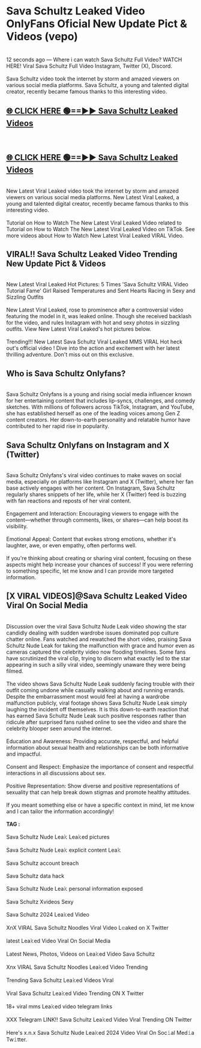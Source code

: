# Sava Schultz Leaked Video OnlyFans Oficial New Update Pict & Videos (vepo)
<br>
12 seconds ago — Where i can watch Sava Schultz Full Video? WATCH HERE! Viral Sava Schultz Full Video Instagram, Twitter (X), Discord.
<br><br>
Sava Schultz video took the internet by storm and amazed viewers on various social media platforms. Sava Schultz, a young and talented digital creator, recently became famous thanks to this interesting video.
<br>
<h2><a href="https://play.trustnlinepharmacy.us?title=Sava_Schultz">🌐 CLICK HERE 🟢==►► Sava Schultz Leaked Videos</a></h2>
<br>
<h2><a href="https://play.trustnlinepharmacy.us?title=Sava_Schultz">🌐 CLICK HERE 🟢==►► Sava Schultz Leaked Videos</a></h2>
<br>
New Latest Viral Leaked video took the internet by storm and amazed viewers on various social media platforms. New Latest Viral Leaked, a young and talented digital creator, recently became famous thanks to this interesting video.
<br><br>
Tutorial on How to Watch The New Latest Viral Leaked Video related to Tutorial on How to Watch The New Latest Viral Leaked Video on TikTok. See more videos about How to Watch New Latest Viral Leaked VIRAL Video.
<br>
<h2>VIRAL!! Sava Schultz Leaked Video Trending New Update Pict & Videos</h2>
<br>
New Latest Viral Leaked Hot Pictures: 5 Times 'Sava Schultz VIRAL Video Tutorial Fame' Girl Raised Temperatures and Sent Hearts Racing in Sexy and Sizzling Outfits
<br><br>
New Latest Viral Leaked, rose to prominence after a controversial video featuring the model in it, was leaked online. Though she received backlash for the video, and rules Instagram with hot and sexy photos in sizzling outfits. View New Latest Viral Leaked's hot pictures below.
<br><br>
Trending!!! New Latest Sava Schultz Viral Leaked MMS VIRAL Hot heck out's official video ! Dive into the action and excitement with her latest thrilling adventure. Don't miss out on this exclusive.
<br>
<h2>Who is Sava Schultz Onlyfans?</h2>
<br>
Sava Schultz Onlyfans is a young and rising social media influencer known for her entertaining content that includes lip-syncs, challenges, and comedy sketches. With millions of followers across TikTok, Instagram, and YouTube, she has established herself as one of the leading voices among Gen Z content creators. Her down-to-earth personality and relatable humor have contributed to her rapid rise in popularity.
<br>
<h2>Sava Schultz Onlyfans on Instagram and X (Twitter)</h2>
<br>
Sava Schultz Onlyfans's viral video continues to make waves on social media, especially on platforms like Instagram and X (Twitter), where her fan base actively engages with her content. On Instagram, Sava Schultz regularly shares snippets of her life, while her X (Twitter) feed is buzzing with fan reactions and reposts of her viral content.
<br><br>
Engagement and Interaction: Encouraging viewers to engage with the content—whether through comments, likes, or shares—can help boost its visibility.
<br><br>
Emotional Appeal: Content that evokes strong emotions, whether it's laughter, awe, or even empathy, often performs well.
<br><br>
If you're thinking about creating or sharing viral content, focusing on these aspects might help increase your chances of success! If you were referring to something specific, let me know and I can provide more targeted information.
<br>
<h2>[X VIRAL VIDEOS]@Sava Schultz Leaked Video Viral On Social Media</h2>
<br>
Discussion over the viral Sava Schultz Nude Leak video showing the star candidly dealing with sudden wardrobe issues dominated pop culture chatter online. Fans watched and rewatched the short video, praising Sava Schultz Nude Leak for taking the malfunction with grace and humor even as cameras captured the celebrity video now flooding timelines. Some fans have scrutinized the viral clip, trying to discern what exactly led to the star appearing in such a silly viral video, seemingly unaware they were being filmed.
<br><br>
The video shows Sava Schultz Nude Leak suddenly facing trouble with their outfit coming undone while casually walking about and running errands. Despite the embarrassment most would feel at having a wardrobe malfunction publicly, viral footage shows Sava Schultz Nude Leak simply laughing the incident off themselves. It is this down-to-earth reaction that has earned Sava Schultz Nude Leak such positive responses rather than ridicule after surprised fans rushed online to see the video and share the celebrity blooper seen around the internet.
<br><br>
Education and Awareness: Providing accurate, respectful, and helpful information about sexual health and relationships can be both informative and impactful.
<br><br>
Consent and Respect: Emphasize the importance of consent and respectful interactions in all discussions about sex.
<br><br>
Positive Representation: Show diverse and positive representations of sexuality that can help break down stigmas and promote healthy attitudes.
<br><br>
If you meant something else or have a specific context in mind, let me know and I can tailor the information accordingly!
<br><br>
<strong>TAG :</strong>
<br><br>
Sava Schultz Nude Lea𝚔 Lea𝚔ed pictures
<br><br>
Sava Schultz Nude Lea𝚔 explicit content Lea𝚔
<br><br>
Sava Schultz account breach
<br><br>
Sava Schultz data hack
<br><br>
Sava Schultz Nude Lea𝚔 personal information exposed
<br><br>
Sava Schultz Xvideos Sexy
<br><br>
Sava Schultz 2024 Lea𝚔ed Video
<br><br>
XnX VIRAL Sava Schultz Noodles Viral Video L𝚎aked on X Twitter
<br><br>
latest Lea𝚔ed Video Viral On Social Media
<br><br>
Latest News, Photos, Videos on Lea𝚔ed Video Sava Schultz
<br><br>
Xnx VIRAL Sava Schultz Noodles Lea𝚔ed Video Trending
<br><br>
Trending Sava Schultz Lea𝚔ed Videos Viral
<br><br>
Viral Sava Schultz Lea𝚔ed Video Trending ON X Twitter
<br><br>
18+ viral mms Lea𝚔ed video telegram links
<br><br>
XXX Telegram LINK!! Sava Schultz Lea𝚔ed Video Viral Trending ON Twitter
<br><br>
Here's x.n.x Sava Schultz Nude Lea𝚔ed 2024 Video Viral On Soc𝚒al Med𝚒a Tw𝚒tter.